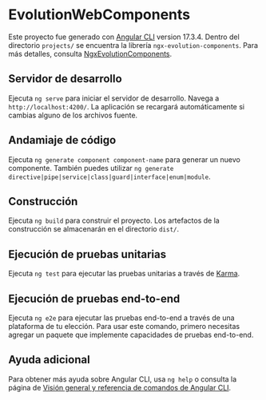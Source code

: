 # EvolutionWebComponents

Este proyecto fue generado con [Angular CLI](https://github.com/angular/angular-cli) version 17.3.4.
Dentro del directorio `projects/` se encuentra la librería `ngx-evolution-components`. Para más detalles, consulta [NgxEvolutionComponents](projects/ngx-evolution-components/README.md).

## Servidor de desarrollo

Ejecuta `ng serve` para iniciar el servidor de desarrollo. Navega a `http://localhost:4200/`. La aplicación se recargará automáticamente si cambias alguno de los archivos fuente.

## Andamiaje de código

Ejecuta `ng generate component component-name` para generar un nuevo componente. También puedes utilizar `ng generate directive|pipe|service|class|guard|interface|enum|module`.

## Construcción

Ejecuta `ng build` para construir el proyecto. Los artefactos de la construcción se almacenarán en el directorio `dist/`.

## Ejecución de pruebas unitarias

Ejecuta `ng test` para ejecutar las pruebas unitarias a través de [Karma](https://karma-runner.github.io).

## Ejecución de pruebas end-to-end

Ejecuta `ng e2e` para ejecutar las pruebas end-to-end a través de una plataforma de tu elección. Para usar este comando, primero necesitas agregar un paquete que implemente capacidades de pruebas end-to-end.

## Ayuda adicional

Para obtener más ayuda sobre Angular CLI, usa `ng help` o consulta la página de [Visión general y referencia de comandos de Angular CLI](https://angular.io/cli).
